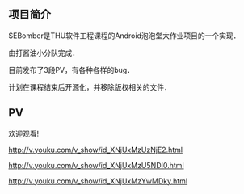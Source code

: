 ## 项目简介

SEBomber是THU软件工程课程的Android泡泡堂大作业项目的一个实现．

由打酱油小分队完成．

目前发布了3段PV，有各种各样的bug．

计划在课程结束后开源化，并移除版权相关的文件．

## PV

欢迎观看!

http://v.youku.com/v_show/id_XNjUxMzUzNjE2.html

http://v.youku.com/v_show/id_XNjUxMzU5NDI0.html

http://v.youku.com/v_show/id_XNjUxMzYwMDky.html

